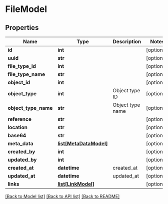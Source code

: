 # FileModel

## Properties
Name | Type | Description | Notes
------------ | ------------- | ------------- | -------------
**id** | **int** |  | [optional] 
**uuid** | **str** |  | [optional] 
**file_type_id** | **int** |  | [optional] 
**file_type_name** | **str** |  | [optional] 
**object_id** | **int** |  | [optional] 
**object_type** | **int** | Object type ID | [optional] 
**object_type_name** | **str** | Object type name | [optional] 
**reference** | **str** |  | [optional] 
**location** | **str** |  | [optional] 
**base64** | **str** |  | [optional] 
**meta_data** | [**list[MetaDataModel]**](MetaDataModel.md) |  | [optional] 
**created_by** | **int** |  | [optional] 
**updated_by** | **int** |  | [optional] 
**created_at** | **datetime** | created_at | [optional] 
**updated_at** | **datetime** | updated_at | [optional] 
**links** | [**list[LinkModel]**](LinkModel.md) |  | [optional] 

[[Back to Model list]](../README.md#documentation-for-models) [[Back to API list]](../README.md#documentation-for-api-endpoints) [[Back to README]](../README.md)


